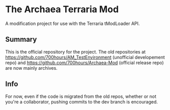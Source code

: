 # The Archaea Terraria Mod
A modification project for use with the Terraria tModLoader API.

## Summary
This is the official repository for the project. The old repositories at https://github.com/700hours/AM_TestEnvironment (unofficial developement repo) and https://github.com/700hours/Archaea-Mod (official release repo) are now mainly archives.

## Info
For now, even if the code is migrated from the old repos, whether or not you're a collaborator, pushing commits to the dev branch is encouraged.
